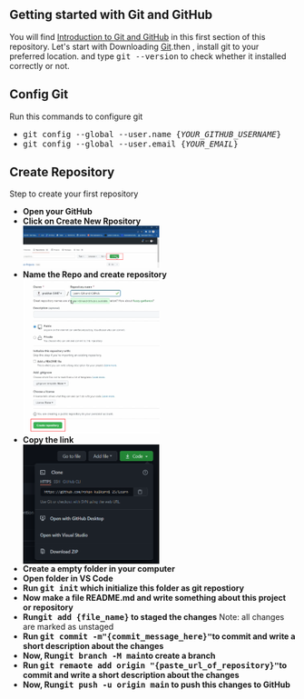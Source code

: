 <h2>Getting started with Git and GitHub</h2>
<p>You will find <a href="https://github.com/prakhar-5447/Learn-Git-and-Github/tree/main/Introduction">Introduction to Git and GitHub</a> in this first section of this repository. Let's start with Downloading <a href="https://git-scm.com/downloads">Git</a>.then , install git to your preferred location. and type
<kbd>git --version</kbd> to check whether it installed correctly or not.</p>


<h2>Config Git</h2>
Run this commands to configure git
<ul>
  <li><kbd>git config --global --user.name {<i>YOUR_GITHUB_USERNAME</i>}</kbd></li>
  <li><kbd>git config --global --user.email {<i>YOUR_EMAIL</i>}</kbd></li>
</ul>


<h2>Create Repository</h2>
Step to create your first repository<ul>
  <li><b>Open your GitHub</b></li>
  <li><b>Click on Create New Rpository</b></li>
  <img width="50%"  src="./Images/Repo.png">
   <li><b>Name the Repo and create repository</b></li>
  <img width="50%" src="./Images/Create.png">
  <li><b>Copy the link</b></li>
  <img width="50%" align="center" src="./Images/Link.png">
  <li><b>Create a empty folder in your computer</b></li>
  <li><b>Open folder in VS Code</b></li>
  <li><b>Run <kbd>git init</kbd> which initialize this folder as git repostiory</b></li>
  <li><b>Now make a file README.md and write something about this project or repository</b></li>
  <li><b>Run<kbd>git add {file_name}</kbd> to staged the changes</b> Note: all changes are marked as unstaged</li>
  <li><b>Run <kbd>git commit -m"{commit_message_here}"</kbd>to commit and write a short description about the changes</b></li>
  <li><b>Now, Run<kbd>git branch -M main</kbd>to create a branch</b></li>
  <li><b>Run <kbd>git remaote add origin "{paste_url_of_repository}"</kbd>to commit and write a short description about the changes</b></li>
  <li><b>Now, Run<kbd>git push -u origin main</kbd> to push this changes to GitHub</b></li>
</ul>
